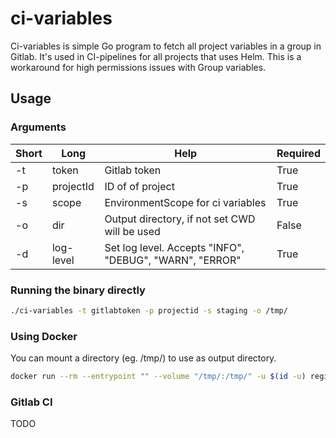 # ci-variables

Ci-variables is simple Go program to fetch all project variables in a group in Gitlab. It's used in CI-pipelines for all projects that uses Helm. This is a workaround for high permissions issues with Group variables.

## Usage

### Arguments
| Short|Long|Help|Required|
|---|---|---|---|
|-t|token|Gitlab token|True|
|-p|projectId|ID of of project|True|
|-s|scope|EnvironmentScope for ci variables|True|
|-o|dir|Output directory, if not set CWD will be used|False|
|-d|log-level|Set log level. Accepts "INFO", "DEBUG", "WARN", "ERROR"|True|

### Running the binary directly
```bash
./ci-variables -t gitlabtoken -p projectid -s staging -o /tmp/
```

### Using Docker

You can mount a directory (eg. /tmp/) to use as output directory.

```bash
docker run --rm --entrypoint "" --volume "/tmp/:/tmp/" -u $(id -u) registry.gitlab.com/made-people/utilities/ci-variables/main:latest -t gitlabtoken -p projectid -s staging -o /tmp/
```
### Gitlab CI

TODO

